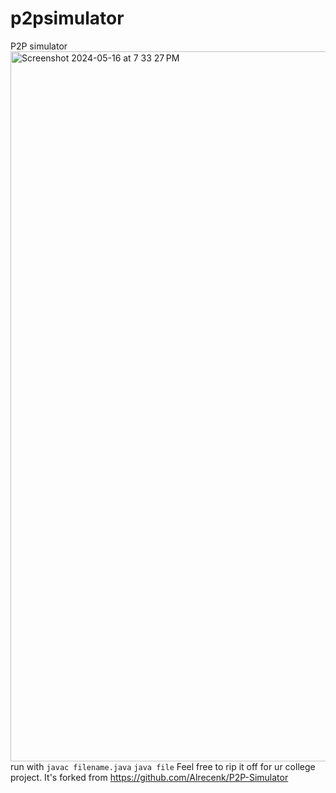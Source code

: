 # p2psimulator
P2P simulator
<img width="1136" alt="Screenshot 2024-05-16 at 7 33 27 PM" src="https://github.com/Yash-Shindey/p2psimulator/assets/96872207/ea7e648a-a4a4-486d-a3ca-6d62fe58e21c">
run with
`javac filename.java`
`java file`
Feel free to rip it off for ur college project. It's forked from https://github.com/Alrecenk/P2P-Simulator 
